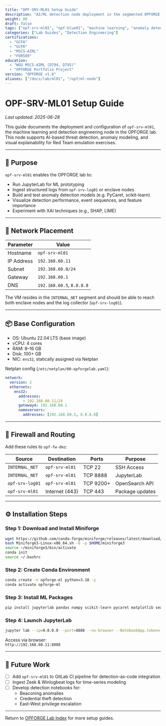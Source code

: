 ```yaml
---
title: "OPF-SRV-ML01 Setup Guide"
description: "AI/ML detection node deployment in the segmented OPFORGE lab — enabling adversarial emulation, anomaly detection, and explainable AI workflows."
weight: 80
draft: false
tags: ["opf-srv-ml01", "opf-blue01", "machine learning", "anomaly detection", "jupyterlab", "pycaret", "mlops", "opensearch"]
categories: ["Lab Guides", "Detection Engineering"]
certifications:
  - "GCFA"
  - "GCFR"
  - "MSCS-AIML"
  - "FOR509"
education:
  - "WGU MSCS-AIML (D794, D795)"
  - "OPFORGE Portfolio Project"
version: "OPFORGE v1.0"
aliases: ["/docs/lab/ml01", "/opf/ml-node"]
---
```


# OPF-SRV-ML01 Setup Guide
_Last updated: 2025-06-28_

This guide documents the deployment and configuration of `opf-srv-ml01`, the machine learning and detection engineering node in the OPFORGE lab. This node supports AI-based threat detection, anomaly modeling, and visual explainability for Red Team emulation exercises.

---

## 🧠 Purpose

`opf-srv-ml01` enables the OPFORGE lab to:
- Run JupyterLab for ML prototyping
- Ingest structured logs from `opf-srv-log01` or enclave nodes
- Build and test anomaly detection models (e.g. PyCaret, scikit-learn)
- Visualize detection performance, event sequences, and feature importance
- Experiment with XAI techniques (e.g., SHAP, LIME)

---

## 📍 Network Placement

| Parameter     | Value               |
|---------------|---------------------|
| Hostname      | `opf-srv-ml01`      |
| IP Address    | `192.168.60.11`     |
| Subnet        | `192.168.60.0/24`   |
| Gateway       | `192.168.60.1`      |
| DNS           | `192.168.60.5`, `8.8.8.8` |

The VM resides in the `INTERNAL_NET` segment and should be able to reach both enclave nodes and the log collector (`opf-srv-log01`).

---

## 📦 Base Configuration

- OS: Ubuntu 22.04 LTS (base image)
- vCPU: 4 cores
- RAM: 8–16 GB
- Disk: 100+ GB
- NIC: `ens32`, statically assigned via Netplan

Netplan config (`/etc/netplan/00-opforgelab.yaml`):

```yaml
network:
  version: 2
  ethernets:
    ens32:
      addresses:
        - 192.168.60.11/24
      gateway4: 192.168.60.1
      nameservers:
        addresses: [192.168.60.5, 8.8.8.8]
```

---

## 🔐 Firewall and Routing

Add these rules to `opf-fw-dmz`:

| Source             | Destination      | Ports      | Purpose          |
|--------------------|------------------|------------|------------------|
| `INTERNAL_NET`     | `opf-srv-ml01`   | TCP 22     | SSH Access       |
| `INTERNAL_NET`     | `opf-srv-ml01`   | TCP 8888   | JupyterLab       |
| `opf-srv-log01`    | `opf-srv-ml01`   | TCP 9200+  | OpenSearch API   |
| `opf-srv-ml01`     | Internet (443)   | TCP 443    | Package updates  |

---

## ⚙️ Installation Steps

### Step 1: Download and Install Miniforge
```bash
wget https://github.com/conda-forge/miniforge/releases/latest/download/Miniforge3-Linux-x86_64.sh
bash Miniforge3-Linux-x86_64.sh -b -p $HOME/miniforge3
source ~/miniforge3/bin/activate
conda init
source ~/.bashrc
```

### Step 2: Create Conda Environment
```bash
conda create -n opforge-ml python=3.10 -y
conda activate opforge-ml
```

### Step 3: Install ML Packages
```bash
pip install jupyterlab pandas numpy scikit-learn pycaret matplotlib seaborn ipywidgets opensearch-py shap lime
```

### Step 4: Launch JupyterLab
```bash
jupyter lab --ip=0.0.0.0 --port=8888 --no-browser --NotebookApp.token='' --NotebookApp.password=''
```

Access via browser:  
`http://192.168.60.11:8888`

---

## 🔭 Future Work

- [ ] Add `opf-srv-ml01` to GitLab CI pipeline for detection-as-code integration
- [ ] Ingest Zeek & Winlogbeat logs for time-series modeling
- [ ] Develop detection notebooks for:
  - Beaconing anomalies
  - Credential theft detection
  - East-West privilege escalation

---

Return to [OPFORGE Lab Index](/docs/lab/) for more setup guides.
